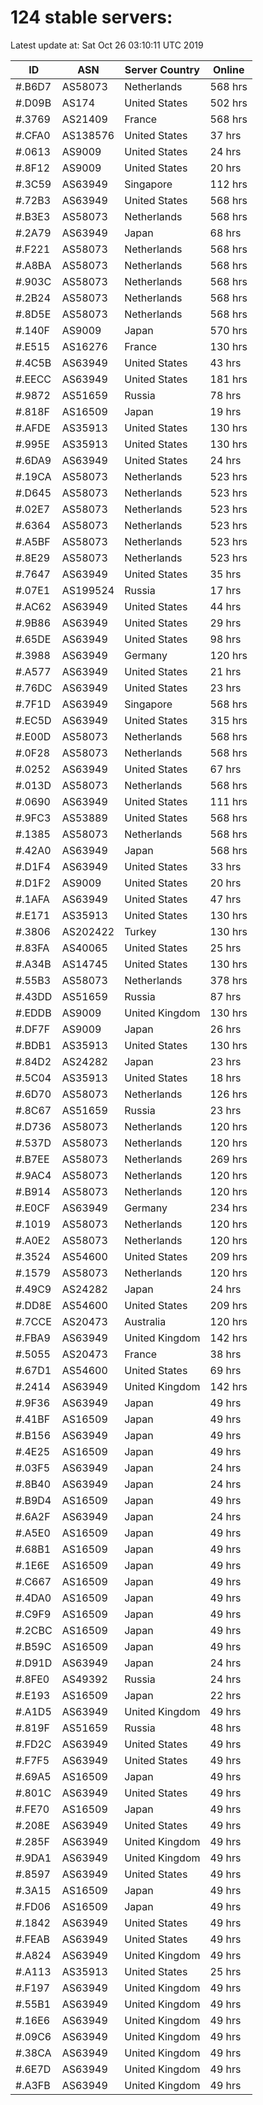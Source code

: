 # 124 stable servers:

Latest update at: Sat Oct 26 03:10:11 UTC 2019

| ID | ASN | Server Country | Online |
| -- | --- | -------------- | ------ |
| #.B6D7 | AS58073 | Netherlands | 568 hrs |
| #.D09B | AS174 | United States | 502 hrs |
| #.3769 | AS21409 | France | 568 hrs |
| #.CFA0 | AS138576 | United States | 37 hrs |
| #.0613 | AS9009 | United States | 24 hrs |
| #.8F12 | AS9009 | United States | 20 hrs |
| #.3C59 | AS63949 | Singapore | 112 hrs |
| #.72B3 | AS63949 | United States | 568 hrs |
| #.B3E3 | AS58073 | Netherlands | 568 hrs |
| #.2A79 | AS63949 | Japan | 68 hrs |
| #.F221 | AS58073 | Netherlands | 568 hrs |
| #.A8BA | AS58073 | Netherlands | 568 hrs |
| #.903C | AS58073 | Netherlands | 568 hrs |
| #.2B24 | AS58073 | Netherlands | 568 hrs |
| #.8D5E | AS58073 | Netherlands | 568 hrs |
| #.140F | AS9009 | Japan | 570 hrs |
| #.E515 | AS16276 | France | 130 hrs |
| #.4C5B | AS63949 | United States | 43 hrs |
| #.EECC | AS63949 | United States | 181 hrs |
| #.9872 | AS51659 | Russia | 78 hrs |
| #.818F | AS16509 | Japan | 19 hrs |
| #.AFDE | AS35913 | United States | 130 hrs |
| #.995E | AS35913 | United States | 130 hrs |
| #.6DA9 | AS63949 | United States | 24 hrs |
| #.19CA | AS58073 | Netherlands | 523 hrs |
| #.D645 | AS58073 | Netherlands | 523 hrs |
| #.02E7 | AS58073 | Netherlands | 523 hrs |
| #.6364 | AS58073 | Netherlands | 523 hrs |
| #.A5BF | AS58073 | Netherlands | 523 hrs |
| #.8E29 | AS58073 | Netherlands | 523 hrs |
| #.7647 | AS63949 | United States | 35 hrs |
| #.07E1 | AS199524 | Russia | 17 hrs |
| #.AC62 | AS63949 | United States | 44 hrs |
| #.9B86 | AS63949 | United States | 29 hrs |
| #.65DE | AS63949 | United States | 98 hrs |
| #.3988 | AS63949 | Germany | 120 hrs |
| #.A577 | AS63949 | United States | 21 hrs |
| #.76DC | AS63949 | United States | 23 hrs |
| #.7F1D | AS63949 | Singapore | 568 hrs |
| #.EC5D | AS63949 | United States | 315 hrs |
| #.E00D | AS58073 | Netherlands | 568 hrs |
| #.0F28 | AS58073 | Netherlands | 568 hrs |
| #.0252 | AS63949 | United States | 67 hrs |
| #.013D | AS58073 | Netherlands | 568 hrs |
| #.0690 | AS63949 | United States | 111 hrs |
| #.9FC3 | AS53889 | United States | 568 hrs |
| #.1385 | AS58073 | Netherlands | 568 hrs |
| #.42A0 | AS63949 | Japan | 568 hrs |
| #.D1F4 | AS63949 | United States | 33 hrs |
| #.D1F2 | AS9009 | United States | 20 hrs |
| #.1AFA | AS63949 | United States | 47 hrs |
| #.E171 | AS35913 | United States | 130 hrs |
| #.3806 | AS202422 | Turkey | 130 hrs |
| #.83FA | AS40065 | United States | 25 hrs |
| #.A34B | AS14745 | United States | 130 hrs |
| #.55B3 | AS58073 | Netherlands | 378 hrs |
| #.43DD | AS51659 | Russia | 87 hrs |
| #.EDDB | AS9009 | United Kingdom | 130 hrs |
| #.DF7F | AS9009 | Japan | 26 hrs |
| #.BDB1 | AS35913 | United States | 130 hrs |
| #.84D2 | AS24282 | Japan | 23 hrs |
| #.5C04 | AS35913 | United States | 18 hrs |
| #.6D70 | AS58073 | Netherlands | 126 hrs |
| #.8C67 | AS51659 | Russia | 23 hrs |
| #.D736 | AS58073 | Netherlands | 120 hrs |
| #.537D | AS58073 | Netherlands | 120 hrs |
| #.B7EE | AS58073 | Netherlands | 269 hrs |
| #.9AC4 | AS58073 | Netherlands | 120 hrs |
| #.B914 | AS58073 | Netherlands | 120 hrs |
| #.E0CF | AS63949 | Germany | 234 hrs |
| #.1019 | AS58073 | Netherlands | 120 hrs |
| #.A0E2 | AS58073 | Netherlands | 120 hrs |
| #.3524 | AS54600 | United States | 209 hrs |
| #.1579 | AS58073 | Netherlands | 120 hrs |
| #.49C9 | AS24282 | Japan | 24 hrs |
| #.DD8E | AS54600 | United States | 209 hrs |
| #.7CCE | AS20473 | Australia | 120 hrs |
| #.FBA9 | AS63949 | United Kingdom | 142 hrs |
| #.5055 | AS20473 | France | 38 hrs |
| #.67D1 | AS54600 | United States | 69 hrs |
| #.2414 | AS63949 | United Kingdom | 142 hrs |
| #.9F36 | AS63949 | Japan | 49 hrs |
| #.41BF | AS16509 | Japan | 49 hrs |
| #.B156 | AS63949 | Japan | 49 hrs |
| #.4E25 | AS16509 | Japan | 49 hrs |
| #.03F5 | AS63949 | Japan | 24 hrs |
| #.8B40 | AS63949 | Japan | 24 hrs |
| #.B9D4 | AS16509 | Japan | 49 hrs |
| #.6A2F | AS63949 | Japan | 24 hrs |
| #.A5E0 | AS16509 | Japan | 49 hrs |
| #.68B1 | AS16509 | Japan | 49 hrs |
| #.1E6E | AS16509 | Japan | 49 hrs |
| #.C667 | AS16509 | Japan | 49 hrs |
| #.4DA0 | AS16509 | Japan | 49 hrs |
| #.C9F9 | AS16509 | Japan | 49 hrs |
| #.2CBC | AS16509 | Japan | 49 hrs |
| #.B59C | AS16509 | Japan | 49 hrs |
| #.D91D | AS63949 | Japan | 24 hrs |
| #.8FE0 | AS49392 | Russia | 24 hrs |
| #.E193 | AS16509 | Japan | 22 hrs |
| #.A1D5 | AS63949 | United Kingdom | 49 hrs |
| #.819F | AS51659 | Russia | 48 hrs |
| #.FD2C | AS63949 | United States | 49 hrs |
| #.F7F5 | AS63949 | United States | 49 hrs |
| #.69A5 | AS16509 | Japan | 49 hrs |
| #.801C | AS63949 | United States | 49 hrs |
| #.FE70 | AS16509 | Japan | 49 hrs |
| #.208E | AS63949 | United States | 49 hrs |
| #.285F | AS63949 | United Kingdom | 49 hrs |
| #.9DA1 | AS63949 | United Kingdom | 49 hrs |
| #.8597 | AS63949 | United States | 49 hrs |
| #.3A15 | AS16509 | Japan | 49 hrs |
| #.FD06 | AS16509 | Japan | 49 hrs |
| #.1842 | AS63949 | United States | 49 hrs |
| #.FEAB | AS63949 | United States | 49 hrs |
| #.A824 | AS63949 | United Kingdom | 49 hrs |
| #.A113 | AS35913 | United States | 25 hrs |
| #.F197 | AS63949 | United Kingdom | 49 hrs |
| #.55B1 | AS63949 | United Kingdom | 49 hrs |
| #.16E6 | AS63949 | United Kingdom | 49 hrs |
| #.09C6 | AS63949 | United Kingdom | 49 hrs |
| #.38CA | AS63949 | United Kingdom | 49 hrs |
| #.6E7D | AS63949 | United Kingdom | 49 hrs |
| #.A3FB | AS63949 | United Kingdom | 49 hrs |

